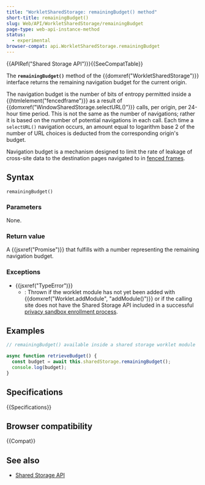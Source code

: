 ```yaml
---
title: "WorkletSharedStorage: remainingBudget() method"
short-title: remainingBudget()
slug: Web/API/WorkletSharedStorage/remainingBudget
page-type: web-api-instance-method
status:
  - experimental
browser-compat: api.WorkletSharedStorage.remainingBudget
---
```


{{APIRef("Shared Storage API")}}{{SeeCompatTable}}

The **`remainingBudget()`** method of the
{{domxref("WorkletSharedStorage")}} interface returns the remaining navigation budget for the current origin.

The navigation budget is the number of bits of entropy permitted inside a {{htmlelement("fencedframe")}} as a result of {{domxref("WindowSharedStorage.selectURL()")}} calls, per origin, per 24-hour time period. This is not the same as the number of navigations; rather it is based on the number of potential navigations in each call. Each time a `selectURL()` navigation occurs, an amount equal to logarithm base 2 of the number of URL choices is deducted from the corresponding origin's budget.

Navigation budget is a mechanism designed to limit the rate of leakage of cross-site data to the destination pages navigated to in [fenced frames](/en-US/docs/Web/API/Fenced_Frame_API).

## Syntax

```js-nolint
remainingBudget()
```

### Parameters

None.

### Return value

A {{jsxref("Promise")}} that fulfills with a number representing the remaining navigation budget.

### Exceptions

- {{jsxref("TypeError")}}
  - : Thrown if the worklet module has not yet been added with {{domxref("Worklet.addModule", "addModule()")}} or if the calling site does not have the Shared Storage API included in a successful [privacy sandbox enrollment process](/en-US/docs/Web/Privacy/Privacy_sandbox/Enrollment).

## Examples

```js
// remainingBudget() available inside a shared storage worklet module

async function retrieveBudget() {
  const budget = await this.sharedStorage.remainingBudget();
  console.log(budget);
}
```

## Specifications

{{Specifications}}

## Browser compatibility

{{Compat}}

## See also

- [Shared Storage API](/en-US/docs/Web/API/Shared_storage_API)
